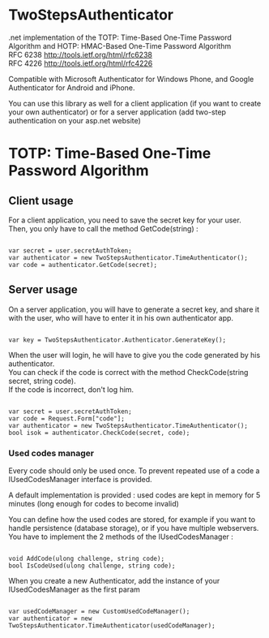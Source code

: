 TwoStepsAuthenticator
=====================

.net implementation of the TOTP: Time-Based One-Time Password Algorithm and HOTP: HMAC-Based One-Time Password Algorithm<br/>
RFC 6238 http://tools.ietf.org/html/rfc6238<br>
RFC 4226 http://tools.ietf.org/html/rfc4226

Compatible with Microsoft Authenticator for Windows Phone, and Google Authenticator for Android and iPhone.

You can use this library as well for a client application (if you want to create your own authenticator) or for a server application (add two-step authentication on your asp.net website)

# TOTP: Time-Based One-Time Password Algorithm

## Client usage

For a client application, you need to save the secret key for your user. <br/>
Then, you only have to call the method GetCode(string) :

<pre><code>
var secret = user.secretAuthToken;
var authenticator = new TwoStepsAuthenticator.TimeAuthenticator();
var code = authenticator.GetCode(secret);
</code></pre>

## Server usage

On a server application, you will have to generate a secret key, and share it with the user, who will have to enter it in his own authenticator app.

<pre><code>
var key = TwoStepsAuthenticator.Authenticator.GenerateKey();
</code></pre>

When the user will login, he will have to give you the code generated by his authenticator.<br/>
You can check if the code is correct with the method CheckCode(string secret, string code).<br/>
If the code is incorrect, don't log him.

<pre><code>
var secret = user.secretAuthToken;
var code = Request.Form["code"];
var authenticator = new TwoStepsAuthenticator.TimeAuthenticator();
bool isok = authenticator.CheckCode(secret, code);
</code></pre>

### Used codes manager

Every code should only be used once. To prevent repeated use of a code a IUsedCodesManager interface is provided.<br>

A default implementation is provided : used codes are kept in memory for 5 minutes (long enough for codes to become invalid)

You can define how the used codes are stored, for example if you want to handle persistence (database storage), or if you have multiple webservers.<br/>
You have to implement the 2 methods of the IUsedCodesManager :
<pre><code>
void AddCode(ulong challenge, string code);
bool IsCodeUsed(ulong challenge, string code);
</code></pre>

When you create a new Authenticator, add the instance of your IUsedCodesManager as the first param
<pre><code>
var usedCodeManager = new CustomUsedCodeManager();
var authenticator = new TwoStepsAuthenticator.TimeAuthenticator(usedCodeManager);
</code></pre>
